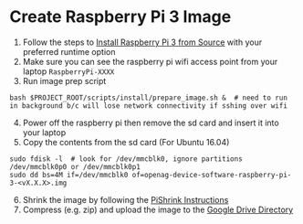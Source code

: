 # Create Raspberry Pi 3 Image
1. Follow the steps to [Install Raspberry Pi 3 from Source](install_raspberry_pi_3_source) with your preferred runtime option
2. Make sure you can see the raspberry pi wifi access point from your laptop `RaspberryPi-XXXX`
3. Run image prep script
```
bash $PROJECT_ROOT/scripts/install/prepare_image.sh &  # need to run in background b/c will lose network connectivity if sshing over wifi
```
4. Power off the raspberry pi then remove the sd card  and insert it into your laptop
5. Copy the contents from the sd card (For Ubuntu 16.04)
```
sudo fdisk -l  # look for /dev/mmcblk0, ignore partitions /dev/mmcblk0p0 or /dev/mmcblk0p1
sudo dd bs=4M if=/dev/mmcblk0 of=openag-device-software-raspberry-pi-3-<vX.X.X>.img
```
6. Shrink the image by following the [PiShrink Instructions](https://github.com/Drewsif/PiShrink)
7. Compress (e.g. zip) and upload the image to the [Google Drive Directory](https://drive.google.com/drive/folders/1D7d_C41UBIzNbxtrBHDVWUtdsq5iDstv?usp=sharing)
